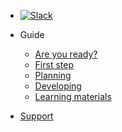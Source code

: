 - [![Slack](https://img.shields.io/badge/-Slack-4A154B.svg?logo=slack)](https://u-codeworkspace.slack.com)

- Guide

  - [Are you ready?](README.md)
  - [First step](first-step.md)
  - [Planning](planning.md)
  - [Developing](developing.md)
  - [Learning materials](learning-materials.md)

- [Support](support.md)
